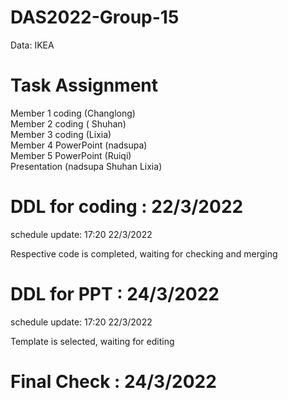 # DAS2022-Group-15
Data: IKEA

# Task Assignment
Member 1 coding (Changlong)  
Member 2 coding ( Shuhan)  
Member 3 coding (Lixia)  
Member 4 PowerPoint (nadsupa)   
Member 5 PowerPoint (Ruiqi)  
Presentation (nadsupa Shuhan Lixia)  

# DDL for coding : 22/3/2022
schedule update: 17:20 22/3/2022  

Respective code is completed, waiting for checking and merging


# DDL for PPT : 24/3/2022
schedule update: 17:20 22/3/2022  

Template is selected, waiting for editing


# Final Check : 24/3/2022
